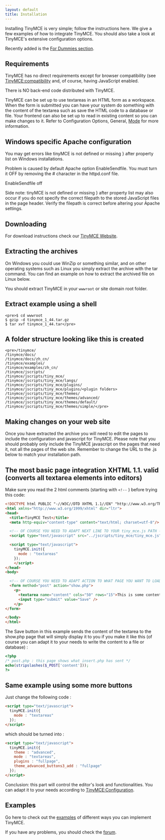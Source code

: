 ```yaml
---
layout: default
title: Installation
---
```


Installing TinyMCE is very simple; follow the instructions here. We give a few examples of how to integrate TinyMCE. You should also take a look at TinyMCE's extensive configuration options.

Recently added is the [For Dummies section](/reference/for-dummies/).

## Requirements

TinyMCE has no direct requirements except for browser compatibility (see [TinyMCE:compatibility](/extras/TinyMCE3x@Browser_compatiblity/) and, of course, having JavaScript enabled.

There is NO back-end code distributed with TinyMCE.

TinyMCE can be set up to use textareas in an HTML form as a workspace. When the form is submitted you can have your system do something with the content of the textarea such as save the HTML code to a database or file. Your frontend can also be set up to read in existing content so you can make changes to it. Refer to Configuration Options, General, [Mode](/reference/configuration/Configuration3x@mode/) for more information.

## Windows specific Apache configuration

You may get errors like tinyMCE is not defined or missing } after property list on Windows installations.

Problem is caused by default Apache option EnableSendfile. You must turn it OFF by removing the # character in the httpd.conf file.

EnableSendfile off

Side note: tinyMCE is not defined or missing } after property list may also occur if you do not specify the correct filepath to the stored JavaScript files in the page header. Verify the filepath is correct before altering your Apache settings.

## Downloading

For download instructions check our [TinyMCE Website](https://www.tinymce.com).

## Extracting the archives

On Windows you could use WinZip or something similar, and on other operating systems such as Linux you simply extract the archive with the tar command. You can find an example on how to extract the archived file on Linux below.

You should extract TinyMCE in your `wwwroot` or site domain root folder.

## Extract example using a shell

```
<pre>$ cd wwwroot
$ gzip -d tinymce_1_44.tar.gz
$ tar xvf tinymce_1_44.tar</pre>
```

## A folder structure looking like this is created

```
<pre>/tinymce/
/tinymce/docs/
/tinymce/docs/zh_cn/
/tinymce/examples/
/tinymce/examples/zh_cn/
/tinymce/jscripts/
/tinymce/jscripts/tiny_mce/
/tinymce/jscripts/tiny_mce/langs/
/tinymce/jscripts/tiny_mce/plugins/
/tinymce/jscripts/tiny_mce/plugins/<plugin folders>
/tinymce/jscripts/tiny_mce/themes/
/tinymce/jscripts/tiny_mce/themes/advanced/
/tinymce/jscripts/tiny_mce/themes/default/
/tinymce/jscripts/tiny_mce/themes/simple/</pre>
```

## Making changes on your web site

Once you have extracted the archive you will need to edit the pages to include the configuration and javascript for TinyMCE. Please note that you should probably only include the TinyMCE javascript on the pages that need it, not all the pages of the web site. Remember to change the URL to the .js below to match your installation path.

## The most basic page integration XHTML 1.1. valid (converts all textarea elements into editors)

Make sure you read the 2 html comments (starting with `<!--` ) before trying this code:

```html
<!DOCTYPE html PUBLIC "-//W3C//DTD XHTML 1.1//EN" "http://www.w3.org/TR/xhtml11/DTD/xhtml11.dtd">
<html xmlns="http://www.w3.org/1999/xhtml" dir="ltr">
<head>
  <title>TinyMCE Test</title>
  <meta http-equiv="content-type" content="text/html; charset=utf-8"/>

  <!-- OF COURSE YOU NEED TO ADAPT NEXT LINE TO YOUR tiny_mce.js PATH -->
  <script type="text/javascript" src="../jscripts/tiny_mce/tiny_mce.js"></script>

  <script type="text/javascript">
    tinyMCE.init({
      mode : "textareas"
    });
    </script>
</head>
<body>

  <!-- OF COURSE YOU NEED TO ADAPT ACTION TO WHAT PAGE YOU WANT TO LOAD WHEN HITTING "SAVE" -->
  <form method="post" action="show.php">
    <p>
      <textarea name="content" cols="50" rows="15">This is some content that will be editable with TinyMCE.</textarea>
      <input type="submit" value="Save" />
    </p>
</form>

</body>
</html>
```

The Save button in this example sends the content of the textarea to the show.php page that will simply display it to you if you make it like this (of course you can adapt it to your needs to write the content to a file or database) :

```php
<?php
/* post.php : this page shows what insert.php has sent */
echo(stripslashes($_POST['content']));
?>
```

## Same example using some more buttons

Just change the following code :

```html
<script type="text/javascript">
  tinyMCE.init({
    mode : "textareas"
  });
</script>
```

which should be turned into :

```html
<script type="text/javascript">
  tinyMCE.init({
    theme : "advanced",
    mode : "textareas",
    plugins : "fullpage",
    theme_advanced_buttons3_add : "fullpage"
  });
</script>
```

Conclusion: this part will control the editor's look and functionalities. You can adapt it to your needs according to [TinyMCE:Configuration](/reference/Configuration3x/).

## Examples

Go here to check out the [examples](https://www.tinymce.com/docs/demo/full-featured/) of different ways you can implement TinyMCE.

If you have any problems, you should check the [forum](https://community.tinymce.com).
